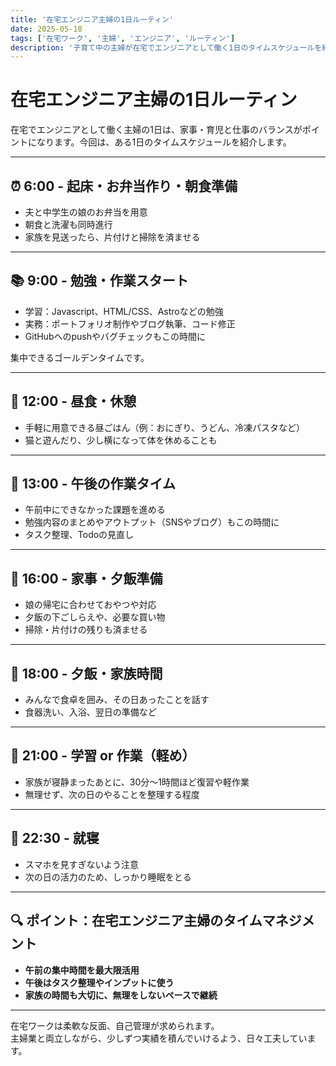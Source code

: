 ```yaml
---
title: '在宅エンジニア主婦の1日ルーティン'
date: 2025-05-18
tags: ['在宅ワーク', '主婦', 'エンジニア', 'ルーティン']
description: '子育て中の主婦が在宅でエンジニアとして働く1日のタイムスケジュールを紹介。時間の使い方や家事・育児との両立のヒントに。'
---
```


# 在宅エンジニア主婦の1日ルーティン

在宅でエンジニアとして働く主婦の1日は、家事・育児と仕事のバランスがポイントになります。今回は、ある1日のタイムスケジュールを紹介します。

---

## ⏰ 6:00 - 起床・お弁当作り・朝食準備

- 夫と中学生の娘のお弁当を用意
- 朝食と洗濯も同時進行
- 家族を見送ったら、片付けと掃除を済ませる

---

## 📚  9:00 - 勉強・作業スタート

- 学習：Javascript、HTML/CSS、Astroなどの勉強
- 実務：ポートフォリオ制作やブログ執筆、コード修正
- GitHubへのpushやバグチェックもこの時間に

集中できるゴールデンタイムです。

---

## 🍜 12:00 - 昼食・休憩

- 手軽に用意できる昼ごはん（例：おにぎり、うどん、冷凍パスタなど）
- 猫と遊んだり、少し横になって体を休めることも

---

## 📝  13:00 - 午後の作業タイム

- 午前中にできなかった課題を進める
- 勉強内容のまとめやアウトプット（SNSやブログ）もこの時間に
- タスク整理、Todoの見直し

---

## 🍳 16:00 - 家事・夕飯準備

- 娘の帰宅に合わせておやつや対応
- 夕飯の下ごしらえや、必要な買い物
- 掃除・片付けの残りも済ませる

---

## 🛁  18:00 - 夕飯・家族時間

- みんなで食卓を囲み、その日あったことを話す
- 食器洗い、入浴、翌日の準備など

---

## 📖 21:00 - 学習 or 作業（軽め）

- 家族が寝静まったあとに、30分〜1時間ほど復習や軽作業
- 無理せず、次の日のやることを整理する程度

---

## 🛌 22:30 - 就寝

- スマホを見すぎないよう注意
- 次の日の活力のため、しっかり睡眠をとる

---

## 🔍 ポイント：在宅エンジニア主婦のタイムマネジメント

- **午前の集中時間を最大限活用**  
- **午後はタスク整理やインプットに使う**  
- **家族の時間も大切に、無理をしないペースで継続**  

---

在宅ワークは柔軟な反面、自己管理が求められます。  
主婦業と両立しながら、少しずつ実績を積んでいけるよう、日々工夫しています。

